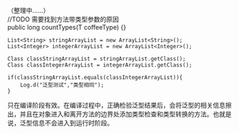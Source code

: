 （整理中......）  
//TODO 需要找到方法带类型参数的原因  
public <T> long countTypes(T coffeeType) {}
  
	List<String> stringArrayList = new ArrayList<String>();
	List<Integer> integerArrayList = new ArrayList<Integer>();

	Class classStringArrayList = stringArrayList.getClass();
	Class classIntegerArrayList = integerArrayList.getClass();

	if(classStringArrayList.equals(classIntegerArrayList)){
    	Log.d("泛型测试","类型相同");
	}

只在编译阶段有效。在编译过程中，正确检验泛型结果后，会将泛型的相关信息擦出，并且在对象进入和离开方法的边界处添加类型检查和类型转换的方法。也就是说，泛型信息不会进入到运行时阶段。